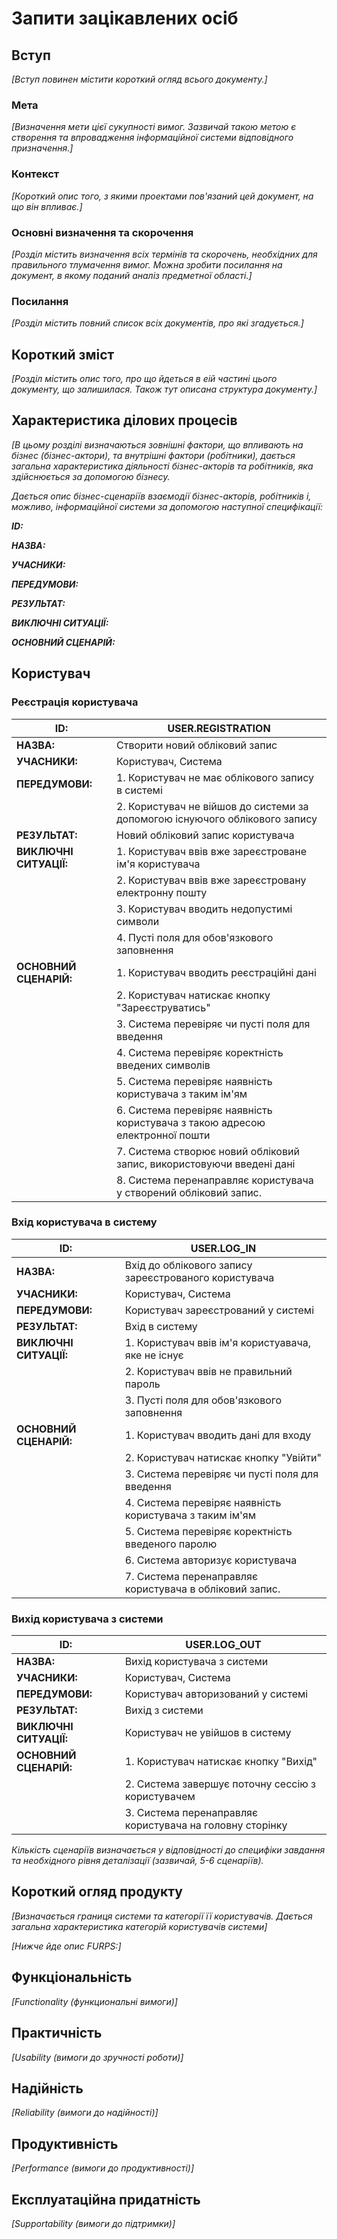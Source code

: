 # Запити зацікавлених осіб

## Вступ

*[Вступ повинен містити короткий огляд всього документу.]*

### Мета 

*[Визначення мети цієї сукупності вимог. Зазвичай такою метою є створення та впровадження 
 інформаційної системи відповідного призначення.]*

### Контекст

*[Короткий опис того, з якими проектами пов'язаний цей документ, на що він впливає.]*


### Основні визначення та скорочення

*[Розділ містить визначення всіх термінів та скорочень, необхідних для правильного
тлумачення вимог. Можна зробити посилання на документ, в якому поданий аналіз предметної області.]*


### Посилання

*[Розділ містить повний список всіх документів, про які згадується.]*


## Короткий зміст

*[Розділ містить опис того, про що йдеться в еій частині цього документу, що залишилася. 
Також тут описана структура документу.]*

## Характеристика ділових процесів

*[В цьому розділі визначаються зовнішні фактори, що впливають на бізнес (бізнес-актори), 
та внутрішні фактори (робітники), дається загальна характеристика діяльності бізнес-акторів 
та робітників, яка здійснюється за допомогою бізнесу.*

*Дається опис бізнес-сценаріїв взаємодії бізнес-акторів, робітників і, можливо, інформаційної системи за допомогою наступної
специфікації:*

   
***ID:***
    
***НАЗВА:***
    
***УЧАСНИКИ:***

***ПЕРЕДУМОВИ:***

***РЕЗУЛЬТАТ:***

***ВИКЛЮЧНІ СИТУАЦІЇ:***

***ОСНОВНИЙ СЦЕНАРІЙ:***

## Користувач

### Реєстрація користувача
| **ID:**                  | USER.REGISTRATION                                                              |
| ------------------------ | ------------------------------------------------------------------------------ |
| **НАЗВА:**               | Створити новий обліковий запис                                                 |
| **УЧАСНИКИ:**            | Користувач, Система                                                            |
| **ПЕРЕДУМОВИ:**          | 1. Користувач не має облікового запису в системі                               |
|                          | 2. Користувач не війшов до системи за допомогою існуючого облікового запису    |
| **РЕЗУЛЬТАТ:**           | Новий обліковий запис користувача                                              |
| **ВИКЛЮЧНІ СИТУАЦІЇ:**   | 1. Користувач ввів вже зареєстроване ім'я користувача                          |
|                          | 2. Користувач ввів вже зареєстровану електронну пошту                          |
|                          | 3. Користувач вводить недопустимі символи                                      |
|                          | 4. Пусті поля для обов'язкового заповнення                                          |
| **ОСНОВНИЙ СЦЕНАРІЙ:**   | 1. Користувач вводить реєстраційні дані                                        |
|                          | 2. Користувач натискає кнопку "Зареєструватись"                                |
|                          | 3. Система перевіряє чи пусті поля для введення                                |
|                          | 4. Система перевіряє коректність введених символів                             |
|                          | 5. Система перевіряє наявність користувача з таким ім'ям                       |
|                          | 6. Система перевіряє наявність користувача з такою адресою електронної пошти   |
|                          | 7. Система створює новий обліковий запис, використовуючи введені дані          |
|                          | 8. Система перенаправляє користувача у створений обліковий запис.              |

### Вхід користувача в систему
| **ID:**                  | USER.LOG_IN                                                                    |
| ------------------------ | ------------------------------------------------------------------------------ |
| **НАЗВА:**               | Вхід до облікового запису зареєстрованого користувача                          |
| **УЧАСНИКИ:**            | Користувач, Система                                                            |
| **ПЕРЕДУМОВИ:**          | Користувач зареєстрований у системі                                            |
| **РЕЗУЛЬТАТ:**           | Вхід в систему                                                                 |
| **ВИКЛЮЧНІ СИТУАЦІЇ:**   | 1. Користувач ввів ім'я користуавача, яке не існує                             |
|                          | 2. Користувач ввів не правильний пароль                                        |
|                          | 3. Пусті поля для обов'язкового заповнення                                     |
| **ОСНОВНИЙ СЦЕНАРІЙ:**   | 1. Користувач вводить дані для входу                                           |
|                          | 2. Користувач натискає кнопку "Увійти"                                         |
|                          | 3. Система перевіряє чи пусті поля для введення                                |
|                          | 4. Система перевіряє наявність користувача з таким ім'ям                       |
|                          | 5. Система перевіряє коректність введеного паролю                              |
|                          | 6. Система авторизує користувача                                               |
|                          | 7. Система перенаправляє користувача в обліковий запис.                        |

### Вихід користувача з системи
| **ID:**                  | USER.LOG_OUT                                                                   |
| ------------------------ | ------------------------------------------------------------------------------ |
| **НАЗВА:**               | Вихід користувача з системи                                                    |
| **УЧАСНИКИ:**            | Користувач, Система                                                            |
| **ПЕРЕДУМОВИ:**          | Користувач авторизований у системі                                             |
| **РЕЗУЛЬТАТ:**           | Вихід з системи                                                                |
| **ВИКЛЮЧНІ СИТУАЦІЇ:**   | Користувач не увійшов в систему                                                |
| **ОСНОВНИЙ СЦЕНАРІЙ:**   | 1. Користувач натискає кнопку "Вихід"                                          |
|                          | 2. Система завершує поточну сессію з користувачем                              |
|                          | 3. Система перенаправляє користувача на головну сторінку                       |

*Кількість сценаріїв визначається у відповідності до специфіки завдання та необхідного 
рівня деталізації (зазвичай, 5-6 сценаріїв).*

## Короткий огляд продукту

*[Визначається границя системи та категорії її користувачів. Дається загальна характеристика категорій користувачів
системи]*

*[Нижче йде опис FURPS:]*


## Функціональність

*[Functionality (функциональні вимоги)]*

## Практичність

*[Usability (вимоги до зручності роботи)]*

## Надійність

*[Reliability (вимоги до надійності)]*

## Продуктивність

*[Performance (вимоги до продуктивності)]*

## Експлуатаційна придатність

*[Supportability (вимоги до підтримки)]*
